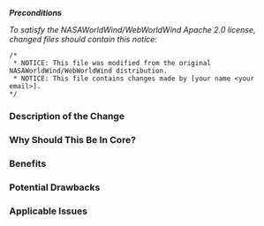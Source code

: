 
___Preconditions___

_To satisfy the NASAWorldWind/WebWorldWind Apache 2.0 license, changed files should contain this notice:_
```
/*
 * NOTICE: This file was modified from the original NASAWorldWind/WebWorldWind distribution.
 * NOTICE: This file contains changes made by [your name <your email>]. 
*/
```
### Description of the Change

### Why Should This Be In Core?

### Benefits

### Potential Drawbacks

### Applicable Issues
